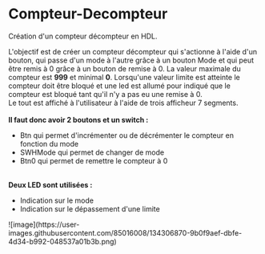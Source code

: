 # Compteur-Decompteur
Création d'un compteur décompteur en HDL.

L'objectif est de créer un compteur décompteur qui s'actionne à l'aide d'un bouton, qui passe d'un mode à l'autre grâce à un bouton Mode et qui peut être remis à 0 grâce à un bouton de remise à 0.
La valeur maximale du compteur est <strong>999</strong> et minimal <strong>0</strong>.
Lorsqu'une valeur limite est atteinte le compteur doit être bloqué et une led est allumé pour indiqué que le compteur est bloqué tant qu'il n'y a pas eu une remise à 0.
<br>
Le tout est affiché à l'utilisateur à l'aide de trois afficheur 7 segments.
<br><br>
<strong>Il faut donc avoir 2 boutons et un switch :</strong>
<ul><li>Btn qui permet d'incrémenter ou de décrémenter le compteur en fonction du mode</li>
  <li>SWHMode qui permet de changer de mode</li>
  <li>Btn0 qui permet de remettre le compteur à 0</li></ul>
<br>
<strong>Deux LED sont utilisées :</strong>
<ul><li>Indication sur le mode</li>
  <li>Indication sur le dépassement d'une limite</li></ul>
![image](https://user-images.githubusercontent.com/85016008/134306870-9b0f9aef-dbfe-4d34-b992-048537a01b3b.png)

